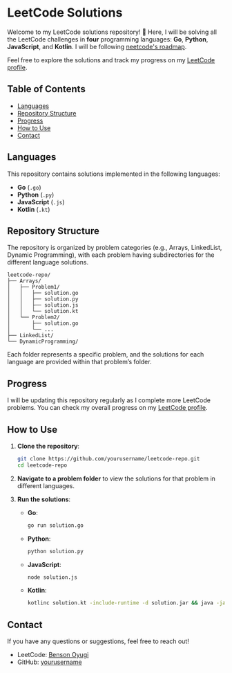 # LeetCode Solutions

Welcome to my LeetCode solutions repository! 🚀 Here, I will be solving all the LeetCode challenges in **four** programming languages: **Go**, **Python**, **JavaScript**, and **Kotlin**. I will be following [neetcode's roadmap](https://neetcode.io/roadmap).

Feel free to explore the solutions and track my progress on my [LeetCode profile](https://leetcode.com/u/bensonoyugi/).

## Table of Contents

- [Languages](#languages)
- [Repository Structure](#repository-structure)
- [Progress](#progress)
- [How to Use](#how-to-use)
- [Contact](#contact)

## Languages

This repository contains solutions implemented in the following languages:

- **Go** (`.go`)
- **Python** (`.py`)
- **JavaScript** (`.js`)
- **Kotlin** (`.kt`)

## Repository Structure

The repository is organized by problem categories (e.g., Arrays, LinkedList, Dynamic Programming), with each problem having subdirectories for the different language solutions.

```
leetcode-repo/
├── Arrays/
│   ├── Problem1/
│   │   ├── solution.go
│   │   ├── solution.py
│   │   ├── solution.js
│   │   └── solution.kt
│   └── Problem2/
│       ├── solution.go
│       └── ...
├── LinkedList/
└── DynamicProgramming/
```

Each folder represents a specific problem, and the solutions for each language are provided within that problem’s folder.

## Progress

I will be updating this repository regularly as I complete more LeetCode problems. You can check my overall progress on my [LeetCode profile](https://leetcode.com/u/bensonoyugi/).

## How to Use

1. **Clone the repository**:

   ```bash
   git clone https://github.com/yourusername/leetcode-repo.git
   cd leetcode-repo
   ```

2. **Navigate to a problem folder** to view the solutions for that problem in different languages.

3. **Run the solutions**:
   - **Go**:
     ```bash
     go run solution.go
     ```
   - **Python**:
     ```bash
     python solution.py
     ```
   - **JavaScript**:
     ```bash
     node solution.js
     ```
   - **Kotlin**:
     ```bash
     kotlinc solution.kt -include-runtime -d solution.jar && java -jar solution.jar
     ```

## Contact

If you have any questions or suggestions, feel free to reach out!

- LeetCode: [Benson Oyugi](https://leetcode.com/u/bensonoyugi/)
- GitHub: [yourusername](https://github.com/yourusername)
